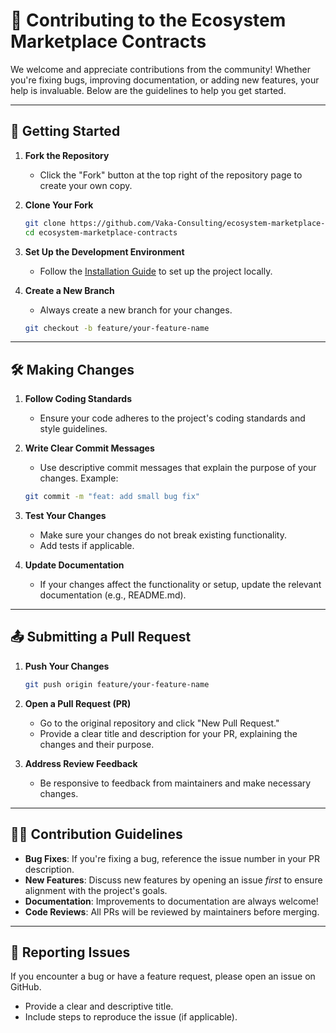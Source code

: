 # 🤝 Contributing to the Ecosystem Marketplace Contracts

We welcome and appreciate contributions from the community! Whether you're fixing bugs, improving documentation, or adding new features, your help is invaluable. Below are the guidelines to help you get started.

---

## 🚀 Getting Started

1. **Fork the Repository**
   - Click the "Fork" button at the top right of the repository page to create your own copy.

2. **Clone Your Fork**
   ```bash
   git clone https://github.com/Vaka-Consulting/ecosystem-marketplace-contracts.git
   cd ecosystem-marketplace-contracts
    ````

3.  **Set Up the Development Environment**

      - Follow the [Installation Guide](README.md#installation) to set up the project locally.

4.  **Create a New Branch**

      - Always create a new branch for your changes.

    ```bash
    git checkout -b feature/your-feature-name
    ```

-----

## 🛠️ Making Changes

1.  **Follow Coding Standards**

      - Ensure your code adheres to the project's coding standards and style guidelines.

2.  **Write Clear Commit Messages**

      - Use descriptive commit messages that explain the purpose of your changes.
        Example:


    ```bash
    git commit -m "feat: add small bug fix"
    ```

3.  **Test Your Changes**

      - Make sure your changes do not break existing functionality.
      - Add tests if applicable.

4.  **Update Documentation**

      - If your changes affect the functionality or setup, update the relevant documentation (e.g., README.md).

-----

## 📤 Submitting a Pull Request

1.  **Push Your Changes**

    ```bash
    git push origin feature/your-feature-name
    ```

2.  **Open a Pull Request (PR)**

      - Go to the original repository and click "New Pull Request."
      - Provide a clear title and description for your PR, explaining the changes and their purpose.

3.  **Address Review Feedback**

      - Be responsive to feedback from maintainers and make necessary changes.

-----

## 🧑‍💻 Contribution Guidelines

  - **Bug Fixes**: If you're fixing a bug, reference the issue number in your PR description.
  - **New Features**: Discuss new features by opening an issue *first* to ensure alignment with the project's goals.
  - **Documentation**: Improvements to documentation are always welcome\!
  - **Code Reviews**: All PRs will be reviewed by maintainers before merging.

-----

## 🐛 Reporting Issues

If you encounter a bug or have a feature request, please open an issue on GitHub.

  - Provide a clear and descriptive title.
  - Include steps to reproduce the issue (if applicable).
